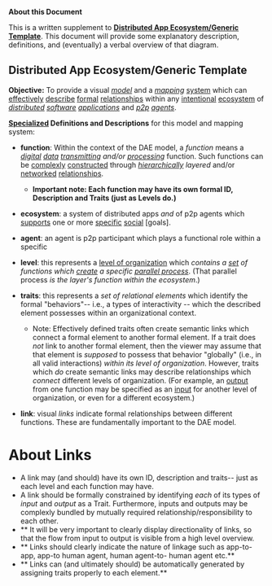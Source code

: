 **About this Document**

This is a written supplement to **[Distributed App Ecosystem/Generic Template](https://docs.google.com/drawings/d/1iO1kkr5UPxr3bzK6gSQJ6hODJn9OQRuvvytesVlOljc/edit?usp=sharing)**.  This document will provide some explanatory description, definitions, and (eventually) a verbal overview of that diagram.

Distributed App Ecosystem/Generic Template
------------------------------

**Objective:**  To provide a visual *[model](https://github.com/gcassel/Modular-Organization-Terminology/blob/master/terms/model.md)* and a *[mapping](https://github.com/gcassel/Modular-Organization-Terminology/blob/master/terms/map.md)* [system](https://github.com/gcassel/Modular-Organization-Terminology/blob/master/terms/system.md) which can [effectively](https://github.com/gcassel/Modular-Organization-Terminology/blob/master/terms/effective.md) [describe](https://github.com/gcassel/Modular-Organization-Terminology/blob/master/terms/describe.md) [formal](https://github.com/gcassel/Modular-Organization-Terminology/blob/master/terms/form.md) [relationships](https://github.com/gcassel/Modular-Organization-Terminology/blob/master/terms/relationship.md) within any [intentional](https://github.com/gcassel/Modular-Organization-Terminology/blob/master/terms/intention.md) [ecosystem](https://github.com/gcassel/Modular-Organization-Terminology/blob/master/compound-terms/ecosystem.md) of *[distributed](https://github.com/gcassel/Modular-Organization-Terminology/blob/master/terms/distribute.md) [software](https://github.com/gcassel/Modular-Organization-Terminology/blob/master/terms/software.md) [applications](https://github.com/gcassel/Modular-Organization-Terminology/blob/master/terms/application.md)* and *[p2p](https://github.com/gcassel/Modular-Organization-Terminology/blob/master/compound-terms/P2P.md) [agents](https://github.com/gcassel/Modular-Organization-Terminology/blob/master/terms/agent.md)*.

**[Specialized](https://github.com/gcassel/Modular-Organization-Terminology/blob/master/terms/specialize.md) Definitions and Descriptions** for this model and mapping system:

* **function**: Within the context of the DAE model, a *function* means a *[digital](https://github.com/gcassel/Modular-Organization-Terminology/blob/master/terms/digital.md) [data](https://github.com/gcassel/Modular-Organization-Terminology/blob/master/terms/data.md) [transmitting](https://github.com/gcassel/Modular-Organization-Terminology/blob/master/terms/transmit.md) and/or [processing](https://github.com/gcassel/Modular-Organization-Terminology/blob/master/terms/process.md)* function.  Such functions can be [complexly](https://github.com/gcassel/Modular-Organization-Terminology/blob/master/terms/complex.md) [constructed](https://github.com/gcassel/Modular-Organization-Terminology/blob/master/terms/form.md) through *[hierarchically](https://github.com/gcassel/Modular-Organization-Terminology/blob/master/terms/hierarchy.md) layered* and/or [networked](https://github.com/gcassel/Modular-Organization-Terminology/blob/master/terms/network.md) [relationships](https://github.com/gcassel/Modular-Organization-Terminology/blob/master/terms/relationship.md).
   *  **Important note:  Each function may have its own formal ID, Description and Traits (just as Levels do.)**

* **ecosystem**: a system of distributed apps *and* of p2p agents which [supports](https://github.com/gcassel/Modular-Organization-Terminology/blob/master/terms/support.md) one or more [specific](https://github.com/gcassel/Modular-Organization-Terminology/blob/master/terms/specific.md) [social](https://github.com/gcassel/Modular-Organization-Terminology/blob/master/terms/social.md) [goals].

* **agent**: an agent is p2p participant which plays a functional role within a specific 

* **level**:  this represents a [level of organization](https://github.com/gcassel/Modular-Organization-Terminology/blob/master/compound-terms/level-of-organization.md) which *contains a [set](https://github.com/gcassel/Modular-Organization-Terminology/blob/master/terms/set.md) of functions which [create](https://github.com/gcassel/Modular-Organization-Terminology/blob/master/terms/create.md) a specific [parallel process](https://github.com/gcassel/Modular-Organization-Terminology/blob/master/compound-terms/parallel-process.md)*.  (That parallel process *is the layer's function within the ecosystem*.)
  
* **traits**:  this represents a *set of relational elements* which identify the formal "behaviors"-- i.e., a types of interactivity -- which the described element possesses within an organizational context.   
   * Note:  Effectively defined traits often create semantic links which connect a formal element to another formal element.   If a trait does *not* link to another formal element, then the viewer may assume that that element is *supposed* to possess that behavior "globally" (i.e., in all valid interactions) *within its level of organization*.   However, traits which *do* create semantic links may describe relationships which *connect* different levels of organization.   (For example, an [output](https://github.com/gcassel/Modular-Organization-Terminology/blob/master/terms/output.md) from one function may be specified as an [input](https://github.com/gcassel/Modular-Organization-Terminology/blob/master/terms/input.md) for another level of organization, or even for a different ecosystem.)  
   
*   **link**:  visual *links* indicate formal relationships between different functions. These are fundamentally important to the DAE model.  

About Links
=============

   *  A link may (and should) have its own ID, description and traits-- just as each level and each function may have.
   *  A link should be formally constrained by identifying *each* of its types of *input* and *output* as a Trait.  Furthermore, inputs and outputs may be complexly bundled by mutually required relationship/responsibility to each other.
   *  ** It will be very important to clearly display directionality of links, so that the flow from input to output is visible from a high level overview.
   *  ** Links should clearly indicate the nature of linkage such as app-to-app, app-to human agent, human agent-to- human agent  etc.**
   *  ** Links can (and ultimately should) be automatically generated by assigning traits properly to each element.**
   
   
   



